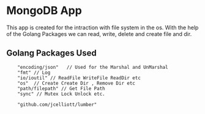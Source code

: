 # MongoDB App 

This app is created for the intraction with file system in the os. With the help of the Golang Packages we can read, write, delete and create file and dir. 

## Golang Packages Used 

```
    "encoding/json"   // Used for the Marshal and UnMarshal 
	"fmt" // Log
	"io/ioutil" // ReadFile WriteFile ReadDir etc
	"os"  // Create Create Dir , Remove Dir etc
	"path/filepath" // Get File Path  
	"sync" // Mutex Lock Unlock etc.

	"github.com/jcelliott/lumber"

```

